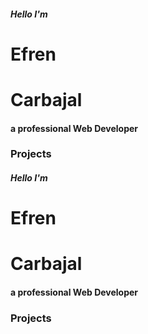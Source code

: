 <script setup>
import ProjectThumbnail from './.vitepress/components/ProjectThumbnail.vue';
import { withBase } from 'vitepress'
</script>

<q-responsive>
  <div class="mt-8 hide md:block">
    <div class="row mx-auto">
      <div class="col-4">
        <div>
          <h5><strong> Hello I'm </strong></h5>
          <h1 class="mt-0 mb-8 font-semibold" > Efren </h1> 
          <h1 class="mt-0 font-semibold"> Carbajal </h1> 
          <h4> a professional Web Developer</h4>
        </div>
      </div>
      <div class="col-2"></div>
      <div class="col-6 overflow-hidden">
        <h3 text-center> Projects </h3>
        <project-thumbnail :path="withBase('ipa')" :img="withBase('ipa.png')" title="IPA Translator" description="The first modern, really interactive phonetic transcriber in the world"/>
        <project-thumbnail :path="withBase('eureka')" :img="withBase('eureka.png')" title="Eureka" description="Healthcare Platform for building online medical research studies"/>
        <project-thumbnail :path="withBase('aha')" :img="withBase('aha.png')" title="Aha!" description="Design System built from scratch for Eureka platform" />
      </div>
    </div>
  </div>
  <div class="mt-8 md:hide">
    <div class="row mx-auto p-4">
      <div class="col-12">
        <div>
          <h5><strong> Hello I'm </strong></h5>
          <h1 class="mt-0 mb-8 font-semibold" > Efren </h1> 
          <h1 class="mt-0 font-semibold"> Carbajal </h1> 
          <h4> a professional Web Developer</h4>
        </div>
      </div>
      <div class="col-12 overflow-hidden">
        <h3 text-center> Projects </h3>
        <project-thumbnail :path="withBase('ipa')" :img="withBase('ipa.png')" title="IPA Translator" description="The first modern, really interactive phonetic transcriber in the world"/>
        <project-thumbnail :path="withBase('eureka')" :img="withBase('eureka.png')" title="Eureka" description="Healthcare Platform for building online medical research studies"/>
        <project-thumbnail :path="withBase('aha')" :img="withBase('aha.png')" title="Aha!" description="Design System built from scratch for Eureka platform" />
      </div>
    </div>
  </div>
</q-responsive>

<style>
 i.q-icon {
   font-size: 2rem;
 }
</style>
